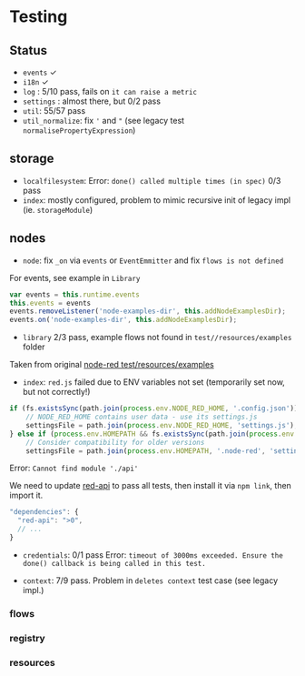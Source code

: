 # Testing

## Status

- `events` ✓
- `i18n` ✓
- `log` : 5/10 pass, fails on `it can raise a metric`
- `settings` : almost there, but 0/2 pass
- `util`: 55/57 pass
- `util_normalize`: fix `'` and `"` (see legacy test `normalisePropertyExpression`)

## storage

- `localfilesystem`: Error: `done() called multiple times (in spec)` 0/3 pass
- `index`: mostly configured, problem to mimic recursive init of legacy impl (ie. `storageModule`)

## nodes

- `node`: fix `_on` via `events` or `EventEmmitter` and fix `flows is not defined`

For events, see example in `Library`

```js
var events = this.runtime.events
this.events = events
events.removeListener('node-examples-dir', this.addNodeExamplesDir);
events.on('node-examples-dir', this.addNodeExamplesDir);
```

- `library` 2/3 pass, example flows not found in `test//resources/examples` folder

Taken from original [node-red test/resources/examples](https://github.com/node-red/node-red/blob/master/test/resources/examples/)

- `index`: `red.js` failed due to ENV variables not set (temporarily set now, but not correctly!)

```js
if (fs.existsSync(path.join(process.env.NODE_RED_HOME, '.config.json'))) {
    // NODE_RED_HOME contains user data - use its settings.js
    settingsFile = path.join(process.env.NODE_RED_HOME, 'settings.js');
} else if (process.env.HOMEPATH && fs.existsSync(path.join(process.env.HOMEPATH, '.node-red', '.config.json'))) {
    // Consider compatibility for older versions
    settingsFile = path.join(process.env.HOMEPATH, '.node-red', 'settings.js');
```

Error: `Cannot find module './api'`

We need to update [red-api](https://github.com/tecla5/red-api) to pass all tests, then install it via `npm link`, then import it.

```js
"dependencies": {
  "red-api": ">0",
  // ...
}
```

- `credentials`: 0/1 pass Error: `timeout of 3000ms exceeded. Ensure the done() callback is being called in this test.`

- `context`: 7/9 pass. Problem in `deletes context` test case (see legacy impl.)

### flows

### registry

### resources
